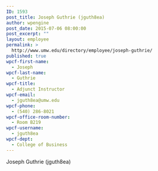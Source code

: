 ```yaml
---
ID: 1593
post_title: Joseph Guthrie (jguth8ea)
author: wpengine
post_date: 2015-07-06 08:00:00
post_excerpt: ""
layout: employee
permalink: >
  http://www.umw.edu/directory/employee/joseph-guthrie/
published: true
wpcf-first-name:
  - Joseph
wpcf-last-name:
  - Guthrie
wpcf-title:
  - Adjunct Instructor
wpcf-email:
  - jguth8ea@umw.edu
wpcf-phone:
  - (540) 286-8021
wpcf-office-room-number:
  - Room B219
wpcf-username:
  - jguth8ea
wpcf-dept:
  - College of Business
---
```

Joseph Guthrie (jguth8ea)
